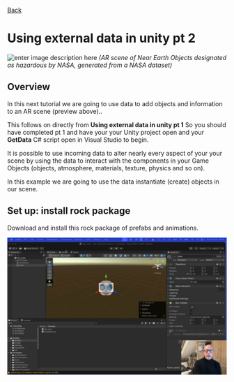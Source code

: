 [Back](https://uwetom.github.io/media-production-worksheets)

# Using external data in unity pt 2

![enter image description here](https://raw.githubusercontent.com/uwetom/media-production-worksheets/refs/heads/master/wk-unity-external-data-2/images/asteroids.gif)
*(AR scene of Near Earth Objects designated as hazardous by NASA, generated from a NASA dataset)*

## Overview
In this next tutorial we are going to use  data to add objects and information to an AR scene (preview above)..

This follows on directly from **Using external data in unity pt 1** So you should have completed pt 1 and have your your Unity project open and your **GetData** C# script open in Visual Studio to begin.

It is possible to use incoming data to alter nearly every aspect of your your scene by using the data to interact with the components in your Game Objects (objects, atmosphere, materials, texture, physics and so on). 

In this example we are going to use the data instantiate (create) objects in our scene.

## Set up: install rock package

Download and install this rock package of prefabs and animations.
 
[<img src="https://raw.githubusercontent.com/uwetom/media-production-worksheets/refs/heads/master/wk-unity-external-data-2/images/videoframe_4502.png">](http://example.com/)
<!--stackedit_data:
eyJoaXN0b3J5IjpbMTE3MDI4MDkxNiwtODk0MzQyNzU0LC0zMT
AzNjgyNDgsLTgyNjM1NzAxMSwtODQzOTk1OTgyXX0=
-->